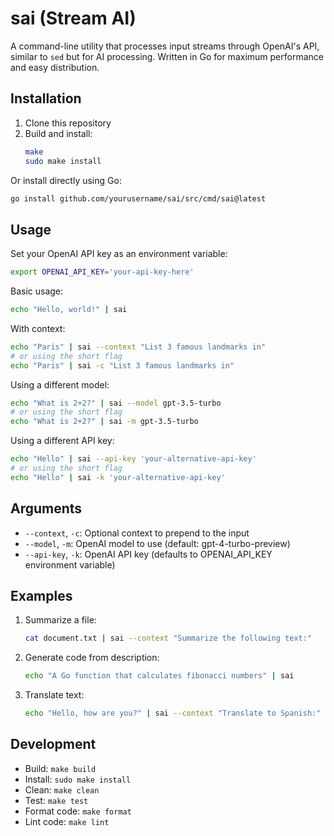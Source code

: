 # sai (Stream AI)

A command-line utility that processes input streams through OpenAI's API, similar to `sed` but for AI processing. Written in Go for maximum performance and easy distribution.

## Installation

1. Clone this repository
2. Build and install:
   ```bash
   make
   sudo make install
   ```

Or install directly using Go:
```bash
go install github.com/yourusername/sai/src/cmd/sai@latest
```

## Usage

Set your OpenAI API key as an environment variable:
```bash
export OPENAI_API_KEY='your-api-key-here'
```

Basic usage:
```bash
echo "Hello, world!" | sai
```

With context:
```bash
echo "Paris" | sai --context "List 3 famous landmarks in"
# or using the short flag
echo "Paris" | sai -c "List 3 famous landmarks in"
```

Using a different model:
```bash
echo "What is 2+2?" | sai --model gpt-3.5-turbo
# or using the short flag
echo "What is 2+2?" | sai -m gpt-3.5-turbo
```

Using a different API key:
```bash
echo "Hello" | sai --api-key 'your-alternative-api-key'
# or using the short flag
echo "Hello" | sai -k 'your-alternative-api-key'
```

## Arguments

- `--context`, `-c`: Optional context to prepend to the input
- `--model`, `-m`: OpenAI model to use (default: gpt-4-turbo-preview)
- `--api-key`, `-k`: OpenAI API key (defaults to OPENAI_API_KEY environment variable)

## Examples

1. Summarize a file:
   ```bash
   cat document.txt | sai --context "Summarize the following text:"
   ```

2. Generate code from description:
   ```bash
   echo "A Go function that calculates fibonacci numbers" | sai
   ```

3. Translate text:
   ```bash
   echo "Hello, how are you?" | sai --context "Translate to Spanish:"
   ```

## Development

- Build: `make build`
- Install: `sudo make install`
- Clean: `make clean`
- Test: `make test`
- Format code: `make format`
- Lint code: `make lint` 